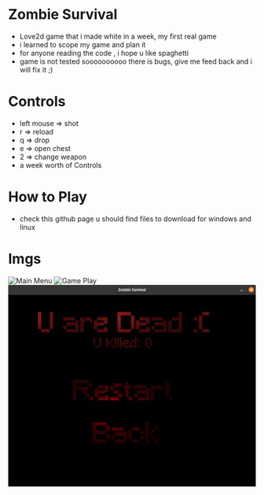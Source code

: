 # Zombie Survival

- Love2d game that i made white in a week, my first real game
- i learned to scope my game and plan it
- for anyone reading the code , i hope u like spaghetti
- game is not tested soooooooooo there is bugs, give me feed back and i will fix it ;)
# Controls
 - left mouse => shot
 - r => reload
- q => drop
- e => open chest
- 2 => change weapon
- a week worth of Controls
# How to Play
- check this github page u should find files to download for windows and linux

# Imgs
![Main Menu](https://github.com/t-88/love2d-zombie-survival/blob/master/Imags/mainMenu.png "Main Menu")
![Game Play](https://github.com/t-88/love2d-zombie-survival/blob/master/Imags/gamePlay.png "Game Play")
![Game Over](https://github.com/t-88/love2d-zombie-survival/blob/master/Imgs/gameOver.png "Game Over")
